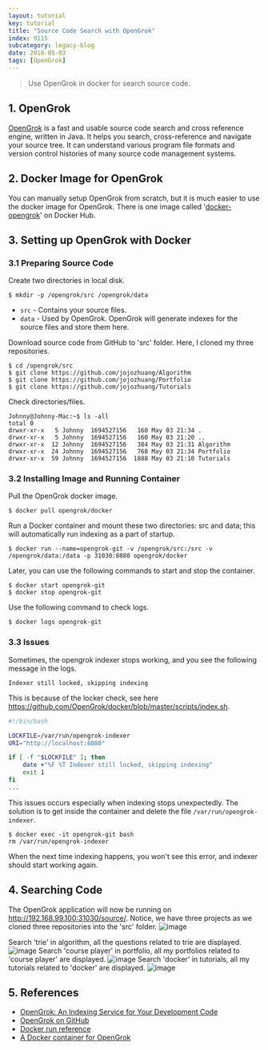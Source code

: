 ```yaml
---
layout: tutorial
key: tutorial
title: "Source Code Search with OpenGrok"
index: 9115
subcategory: legacy-blog
date: 2018-05-03
tags: [OpenGrok]
---
```


> Use OpenGrok in docker for search source code.

## 1. OpenGrok
[OpenGrok](https://oracle.github.io/opengrok/) is a fast and usable source code search and cross reference engine, written in Java. It helps you search, cross-reference and navigate your source tree. It can understand various program file formats and version control histories of many source code management systems.

## 2. Docker Image for OpenGrok
You can manually setup OpenGrok from scratch, but it is much easier to use the docker image for OpenGrok. There is one image called '[docker-opengrok](https://hub.docker.com/r/scue/docker-opengrok/)' on Docker Hub.

## 3. Setting up OpenGrok with Docker
### 3.1 Preparing Source Code
Create two directories in local disk.
```raw
$ mkdir -p /opengrok/src /opengrok/data
```
* `src` - Contains your source files.
* `data` - Used by OpenGrok. OpenGrok will generate indexes for the source files and store them here.

Download source code from GitHub to 'src' folder. Here, I cloned my three repositories.
```raw
$ cd /opengrok/src
$ git clone https://github.com/jojozhuang/Algorithm
$ git clone https://github.com/jojozhuang/Portfolio
$ git clone https://github.com/jojozhuang/Tutorials
```
Check directories/files.
```raw
Johnny@Johnny-Mac:~$ ls -all
total 0
drwxr-xr-x   5 Johnny  1694527156   160 May 03 21:34 .
drwxr-xr-x   5 Johnny  1694527156   160 May 03 21:20 ..
drwxr-xr-x  12 Johnny  1694527156   384 May 03 21:31 Algorithm
drwxr-xr-x  24 Johnny  1694527156   768 May 03 21:34 Portfolio
drwxr-xr-x  59 Johnny  1694527156  1888 May 03 21:10 Tutorials
```
### 3.2 Installing Image and Running Container
Pull the OpenGrok docker image.
```raw
$ docker pull opengrok/docker
```
Run a Docker container and mount these two directories: src and data; this will automatically run indexing as a part of startup.
```raw
$ docker run --name=opengrok-git -v /opengrok/src:/src -v /opengrok/data:/data -p 31030:8080 opengrok/docker
```
Later, you can use the following commands to start and stop the container.
```raw
$ docker start opengrok-git
$ docker stop opengrok-git
```
Use the following command to check logs.
```raw
$ docker logs opengrok-git
```
### 3.3 Issues
Sometimes, the opengrok indexer stops working, and you see the following message in the logs.
```raw
Indexer still locked, skipping indexing
```
This is because of the locker check, see here https://github.com/OpenGrok/docker/blob/master/scripts/index.sh.
```sh
#!/bin/bash

LOCKFILE=/var/run/opengrok-indexer
URI="http://localhost:8080"

if [ -f "$LOCKFILE" ]; then
	date +"%F %T Indexer still locked, skipping indexing"
	exit 1
fi
...
```
This issues occurs especially when indexing stops unexpectedly. The solution is to get inside the container and delete the file `/var/run/opengrok-indexer`.
```raw
$ docker exec -it opengrok-git bash
rm /var/run/opengrok-indexer
```
When the next time indexing happens, you won't see this error, and indexer should start working again.
## 4. Searching Code
The OpenGrok application will now be running on http://192.168.99.100:31030/source/. Notice, we have three projects as we cloned three repositories into the 'src' folder.
![image](/assets/images/blog/2018-05-03/homepage.png)

Search 'trie' in algorithm, all the questions related to trie are displayed.
![image](/assets/images/blog/2018-05-03/searchalgorithm.png)
Search 'course player' in portfolio, all my portfolios related to 'course player' are displayed.
![image](/assets/images/blog/2018-05-03/searchportfolio.png)
Search 'docker' in tutorials, all my tutorials related to 'docker' are displayed.
![image](/assets/images/blog/2018-05-03/searchtutorials.png)

## 5. References
* [OpenGrok: An Indexing Service for Your Development Code](https://dzone.com/articles/development-teams-personal-google)
* [OpenGrok on GitHub](https://github.com/oracle/opengrok)
* [Docker run reference](https://docs.docker.com/engine/reference/run/#general-form)
* [A Docker container for OpenGrok](https://hub.docker.com/r/opengrok/docker/)
